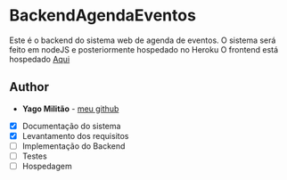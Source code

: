 # BackendAgendaEventos
Este é o backend do sistema web de agenda de eventos. 
O sistema será feito em nodeJS e posteriormente hospedado no Heroku
O frontend está hospedado  [Aqui](https://github.com/YagoMilitao/FrontendAgendaEventos)

## Author

* **Yago Militão** -  [meu github](https://github.com/YagoMilitao)

- [x] Documentação do sistema
- [x] Levantamento dos requisitos
- [ ] Implementação do Backend
- [ ] Testes
- [ ] Hospedagem

